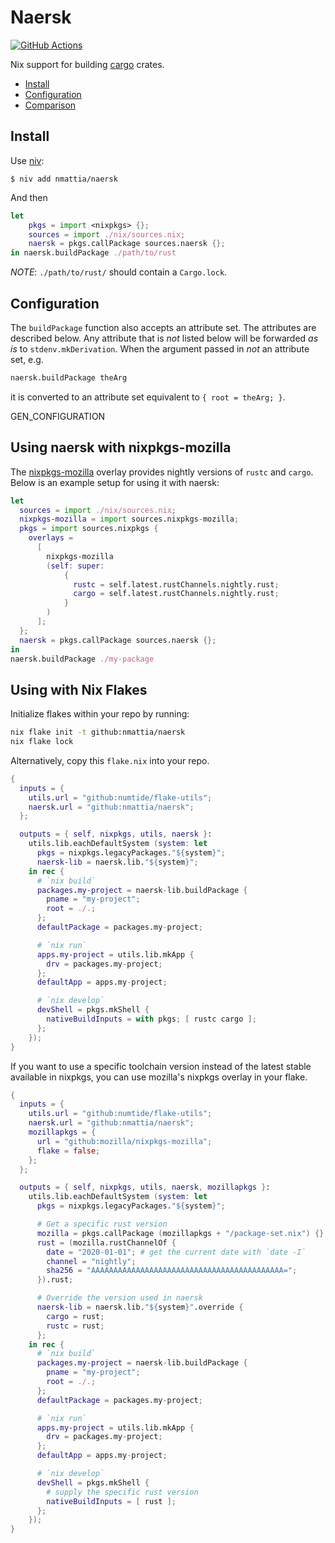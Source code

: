 # Naersk

[![GitHub Actions](https://github.com/nmattia/naersk/workflows/test/badge.svg?branch=master)](https://github.com/nmattia/naersk/actions)

Nix support for building [cargo] crates.

* [Install](#install)
* [Configuration](#configuration)
* [Comparison](#install)

## Install

Use [niv]:

``` shell
$ niv add nmattia/naersk
```

And then

``` nix
let
    pkgs = import <nixpkgs> {};
    sources = import ./nix/sources.nix;
    naersk = pkgs.callPackage sources.naersk {};
in naersk.buildPackage ./path/to/rust
```

_NOTE_: `./path/to/rust/` should contain a `Cargo.lock`.

## Configuration

The `buildPackage` function also accepts an attribute set. The attributes are
described below. Any attribute that is _not_ listed below will be forwarded _as
is_ to `stdenv.mkDerivation`. When the argument passed in _not_ an attribute
set, e.g.

``` nix
naersk.buildPackage theArg
```

it is converted to an attribute set equivalent to `{ root = theArg; }`.

GEN_CONFIGURATION

## Using naersk with nixpkgs-mozilla

The [nixpkgs-mozilla](https://github.com/mozilla/nixpkgs-mozilla) overlay
provides nightly versions of `rustc` and `cargo`. Below is an example setup for
using it with naersk:

``` nix
let
  sources = import ./nix/sources.nix;
  nixpkgs-mozilla = import sources.nixpkgs-mozilla;
  pkgs = import sources.nixpkgs {
    overlays =
      [
        nixpkgs-mozilla
        (self: super:
            {
              rustc = self.latest.rustChannels.nightly.rust;
              cargo = self.latest.rustChannels.nightly.rust;
            }
        )
      ];
  };
  naersk = pkgs.callPackage sources.naersk {};
in
naersk.buildPackage ./my-package
```

[cargo]: https://crates.io/
[niv]: https://github.com/nmattia/niv

## Using with Nix Flakes

Initialize flakes within your repo by running:

``` bash
nix flake init -t github:nmattia/naersk
nix flake lock
```

Alternatively, copy this `flake.nix` into your repo.

``` nix
{
  inputs = {
    utils.url = "github:numtide/flake-utils";
    naersk.url = "github:nmattia/naersk";
  };

  outputs = { self, nixpkgs, utils, naersk }:
    utils.lib.eachDefaultSystem (system: let
      pkgs = nixpkgs.legacyPackages."${system}";
      naersk-lib = naersk.lib."${system}";
    in rec {
      # `nix build`
      packages.my-project = naersk-lib.buildPackage {
        pname = "my-project";
        root = ./.;
      };
      defaultPackage = packages.my-project;

      # `nix run`
      apps.my-project = utils.lib.mkApp {
        drv = packages.my-project;
      };
      defaultApp = apps.my-project;

      # `nix develop`
      devShell = pkgs.mkShell {
        nativeBuildInputs = with pkgs; [ rustc cargo ];
      };
    });
}
```

If you want to use a specific toolchain version instead of the latest stable
available in nixpkgs, you can use mozilla's nixpkgs overlay in your flake.

``` nix
{
  inputs = {
    utils.url = "github:numtide/flake-utils";
    naersk.url = "github:nmattia/naersk";
    mozillapkgs = {
      url = "github:mozilla/nixpkgs-mozilla";
      flake = false;
    };
  };

  outputs = { self, nixpkgs, utils, naersk, mozillapkgs }:
    utils.lib.eachDefaultSystem (system: let
      pkgs = nixpkgs.legacyPackages."${system}";

      # Get a specific rust version
      mozilla = pkgs.callPackage (mozillapkgs + "/package-set.nix") {};
      rust = (mozilla.rustChannelOf {
        date = "2020-01-01"; # get the current date with `date -I`
        channel = "nightly";
        sha256 = "AAAAAAAAAAAAAAAAAAAAAAAAAAAAAAAAAAAAAAAAAAA=";
      }).rust;

      # Override the version used in naersk
      naersk-lib = naersk.lib."${system}".override {
        cargo = rust;
        rustc = rust;
      };
    in rec {
      # `nix build`
      packages.my-project = naersk-lib.buildPackage {
        pname = "my-project";
        root = ./.;
      };
      defaultPackage = packages.my-project;

      # `nix run`
      apps.my-project = utils.lib.mkApp {
        drv = packages.my-project;
      };
      defaultApp = apps.my-project;

      # `nix develop`
      devShell = pkgs.mkShell {
        # supply the specific rust version
        nativeBuildInputs = [ rust ];
      };
    });
}
```
